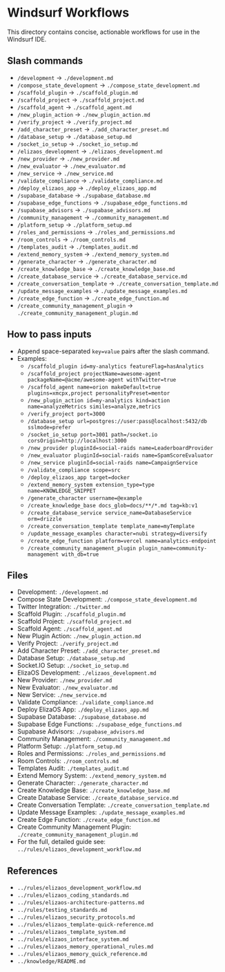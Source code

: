 # Windsurf Workflows

This directory contains concise, actionable workflows for use in the Windsurf IDE.

## Slash commands
- `/development` → `./development.md`
- `/compose_state_development` → `./compose_state_development.md`
- `/scaffold_plugin` → `./scaffold_plugin.md`
- `/scaffold_project` → `./scaffold_project.md`
- `/scaffold_agent` → `./scaffold_agent.md`
- `/new_plugin_action` → `./new_plugin_action.md`
- `/verify_project` → `./verify_project.md`
- `/add_character_preset` → `./add_character_preset.md`
- `/database_setup` → `./database_setup.md`
- `/socket_io_setup` → `./socket_io_setup.md`
- `/elizaos_development` → `./elizaos_development.md`
- `/new_provider` → `./new_provider.md`
- `/new_evaluator` → `./new_evaluator.md`
- `/new_service` → `./new_service.md`
- `/validate_compliance` → `./validate_compliance.md`
- `/deploy_elizaos_app` → `./deploy_elizaos_app.md`
- `/supabase_database` → `./supabase_database.md`
- `/supabase_edge_functions` → `./supabase_edge_functions.md`
- `/supabase_advisors` → `./supabase_advisors.md`
 - `/community_management` → `./community_management.md`
 - `/platform_setup` → `./platform_setup.md`
 - `/roles_and_permissions` → `./roles_and_permissions.md`
 - `/room_controls` → `./room_controls.md`
 - `/templates_audit` → `./templates_audit.md`
 - `/extend_memory_system` → `./extend_memory_system.md`
 - `/generate_character` → `./generate_character.md`
 - `/create_knowledge_base` → `./create_knowledge_base.md`
 - `/create_database_service` → `./create_database_service.md`
 - `/create_conversation_template` → `./create_conversation_template.md`
 - `/update_message_examples` → `./update_message_examples.md`
 - `/create_edge_function` → `./create_edge_function.md`
 - `/create_community_management_plugin` → `./create_community_management_plugin.md`

## How to pass inputs
- Append space-separated `key=value` pairs after the slash command.
- Examples:
  - `/scaffold_plugin id=my-analytics featureFlag=hasAnalytics`
  - `/scaffold_project projectName=awesome-agent packageName=@acme/awesome-agent withTwitter=true`
  - `/scaffold_agent name=orion makeDefault=true plugins=xmcpx,project personalityPreset=mentor`
  - `/new_plugin_action id=my-analytics kind=action name=analyzeMetrics similes=analyze,metrics`
  - `/verify_project port=3000`
  - `/database_setup url=postgres://user:pass@localhost:5432/db sslmode=prefer`
  - `/socket_io_setup port=3001 path=/socket.io corsOrigin=http://localhost:3000`
  - `/new_provider pluginId=social-raids name=LeaderboardProvider`
  - `/new_evaluator pluginId=social-raids name=SpamScoreEvaluator`
  - `/new_service pluginId=social-raids name=CampaignService`
  - `/validate_compliance scope=src`
  - `/deploy_elizaos_app target=docker`
  - `/extend_memory_system extension_type=type name=KNOWLEDGE_SNIPPET`
  - `/generate_character username=@example`
  - `/create_knowledge_base docs_glob=docs/**/*.md tag=kb:v1`
  - `/create_database_service service_name=DatabaseService orm=drizzle`
  - `/create_conversation_template template_name=myTemplate`
  - `/update_message_examples character=nubi strategy=diversify`
  - `/create_edge_function platform=vercel name=analytics-endpoint`
  - `/create_community_management_plugin plugin_name=community-management with_db=true`

## Files
- Development: `./development.md`
- Compose State Development: `./compose_state_development.md`
- Twitter Integration: `./twitter.md`
- Scaffold Plugin: `./scaffold_plugin.md`
- Scaffold Project: `./scaffold_project.md`
- Scaffold Agent: `./scaffold_agent.md`
- New Plugin Action: `./new_plugin_action.md`
- Verify Project: `./verify_project.md`
- Add Character Preset: `./add_character_preset.md`
- Database Setup: `./database_setup.md`
- Socket.IO Setup: `./socket_io_setup.md`
- ElizaOS Development: `./elizaos_development.md`
- New Provider: `./new_provider.md`
- New Evaluator: `./new_evaluator.md`
- New Service: `./new_service.md`
- Validate Compliance: `./validate_compliance.md`
- Deploy ElizaOS App: `./deploy_elizaos_app.md`
- Supabase Database: `./supabase_database.md`
- Supabase Edge Functions: `./supabase_edge_functions.md`
- Supabase Advisors: `./supabase_advisors.md`
 - Community Management: `./community_management.md`
 - Platform Setup: `./platform_setup.md`
 - Roles and Permissions: `./roles_and_permissions.md`
 - Room Controls: `./room_controls.md`
 - Templates Audit: `./templates_audit.md`
 - Extend Memory System: `./extend_memory_system.md`
 - Generate Character: `./generate_character.md`
 - Create Knowledge Base: `./create_knowledge_base.md`
 - Create Database Service: `./create_database_service.md`
 - Create Conversation Template: `./create_conversation_template.md`
 - Update Message Examples: `./update_message_examples.md`
 - Create Edge Function: `./create_edge_function.md`
 - Create Community Management Plugin: `./create_community_management_plugin.md`
- For the full, detailed guide see: `../rules/elizaos_development_workflow.md`

## References
- `../rules/elizaos_development_workflow.md`
- `../rules/elizaos_coding_standards.md`
- `../rules/elizaos-architecture-patterns.md`
- `../rules/testing_standards.md`
- `../rules/elizaos_security_protocols.md`
- `../rules/elizaos_template-quick-reference.md`
- `../rules/elizaos_template_system.md`
- `../rules/elizaos_interface_system.md`
- `../rules/elizaos_memory_operational_rules.md`
- `../rules/elizaos_memory_quick_reference.md`
- `../knowledge/README.md`
